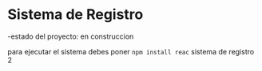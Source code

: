 <h1>Sistema de Registro</h1>
-estado del proyecto: en construccion

para ejecutar el sistema debes poner
```npm install reac```
 sistema de registro 2
